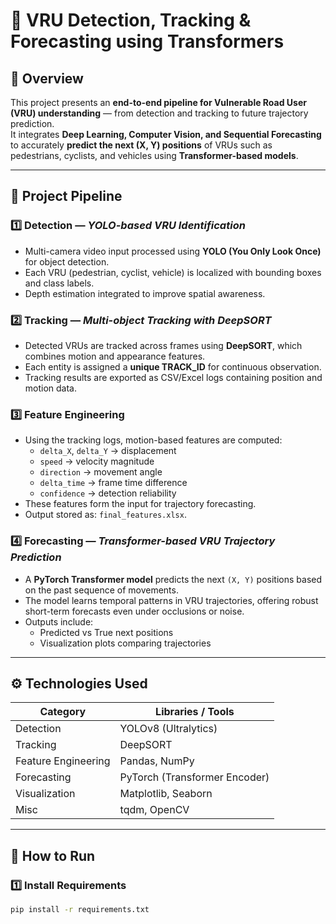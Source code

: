 # 🧠 VRU Detection, Tracking & Forecasting using Transformers

## 📌 Overview  
This project presents an **end-to-end pipeline for Vulnerable Road User (VRU) understanding** — from detection and tracking to future trajectory prediction.  
It integrates **Deep Learning, Computer Vision, and Sequential Forecasting** to accurately **predict the next (X, Y) positions** of VRUs such as pedestrians, cyclists, and vehicles using **Transformer-based models**.

---

## 🚦 Project Pipeline  

### 1️⃣ Detection — *YOLO-based VRU Identification*  
- Multi-camera video input processed using **YOLO (You Only Look Once)** for object detection.  
- Each VRU (pedestrian, cyclist, vehicle) is localized with bounding boxes and class labels.  
- Depth estimation integrated to improve spatial awareness.

### 2️⃣ Tracking — *Multi-object Tracking with DeepSORT*  
- Detected VRUs are tracked across frames using **DeepSORT**, which combines motion and appearance features.  
- Each entity is assigned a **unique TRACK_ID** for continuous observation.  
- Tracking results are exported as CSV/Excel logs containing position and motion data.

### 3️⃣ Feature Engineering  
- Using the tracking logs, motion-based features are computed:
  - `delta_X`, `delta_Y` → displacement  
  - `speed` → velocity magnitude  
  - `direction` → movement angle  
  - `delta_time` → frame time difference  
  - `confidence` → detection reliability  
- These features form the input for trajectory forecasting.  
- Output stored as: `final_features.xlsx`.

### 4️⃣ Forecasting — *Transformer-based VRU Trajectory Prediction*  
- A **PyTorch Transformer model** predicts the next `(X, Y)` positions based on the past sequence of movements.  
- The model learns temporal patterns in VRU trajectories, offering robust short-term forecasts even under occlusions or noise.  
- Outputs include:
  - Predicted vs True next positions  
  - Visualization plots comparing trajectories  

---

## ⚙️ Technologies Used  

| Category | Libraries / Tools |
|-----------|------------------|
| Detection | YOLOv8 (Ultralytics) |
| Tracking | DeepSORT |
| Feature Engineering | Pandas, NumPy |
| Forecasting | PyTorch (Transformer Encoder) |
| Visualization | Matplotlib, Seaborn |
| Misc | tqdm, OpenCV |

---

## 🚀 How to Run  

### 1️⃣ Install Requirements  
```bash
pip install -r requirements.txt
